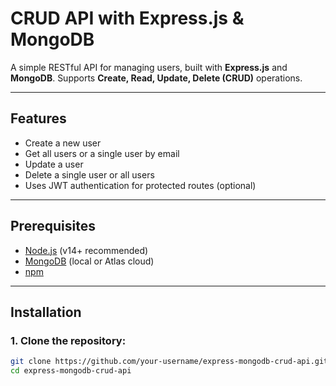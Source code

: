 # CRUD API with Express.js & MongoDB

A simple RESTful API for managing users, built with **Express.js** and **MongoDB**. Supports **Create, Read, Update, Delete (CRUD)** operations.

---

## Features

- Create a new user
- Get all users or a single user by email
- Update a user
- Delete a single user or all users
- Uses JWT authentication for protected routes (optional)

---

## Prerequisites

- [Node.js](https://nodejs.org/) (v14+ recommended)  
- [MongoDB](https://www.mongodb.com/) (local or Atlas cloud)  
- [npm](https://www.npmjs.com/)  

---

## Installation

### 1. Clone the repository:

```bash
git clone https://github.com/your-username/express-mongodb-crud-api.git
cd express-mongodb-crud-api
